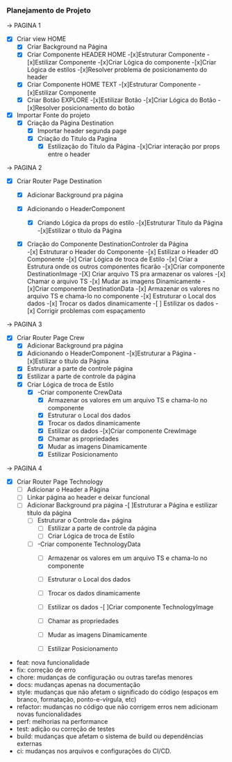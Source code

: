 ### Planejamento de Projeto

-> PAGINA 1 

-[x] Criar view HOME
    -[x] Criar Background na Página
    -[x] Criar Componente HEADER HOME
        -[x]Estruturar Componente
        -[x]Estilizar Componente
        -[x]Criar Lógica do componente
        -[x]Criar Lógica de estilos
        -[x]Resolver problema de posicionamento do header
    -[x] Criar Componente HOME TEXT
        -[x]Estruturar Componente
        -[x]Estilizar Componente
    -[x] Criar Botão EXPLORE
        -[x]Estilizar Botão
        -[x]Criar Lógica do Botão
        -[x]Resolver posicionamento do botão
-[x] Importar Fonte do projeto  
    -[x] Criação da Página Destination   
        -[x] Importar header segunda page
        -[x] Criação do Titulo da Pagina
            - [x] Estilização do Título da Página
-[x]Criar interação por props entre o header

-> PAGINA 2          

-[x] Criar Router Page Destination    
    -[x] Adicionar Background pra página
    -[x] Adicionando o HeaderComponent
        -[x] Criando Lógica da props do estilo
    -[x]Estruturar Titulo da Página
        -[x]Estilizar o título da Página     
    -[x] Criação do Componente DestinationControler da Página    
            -[x] Estruturar o Header do Componente
            -[x] Estilizar o Header dO Componente
            -[x] Criar Lógica de troca de Estilo
            -[x] Criar a Estrutura onde os outros componentes ficarão
                -[x]Criar componente DestinationImage
                    -[X] Criar arquivo TS pra armazenar os valores
                    -[x] Chamar o arquivo TS 
                    -[x] Mudar as imagens Dinamicamente
                -[x]Criar componente DestinationData
                    -[x] Armazenar os valores no arquivo TS e chama-lo no componente
                    -[x] Estruturar o Local dos dados
                    -[x] Trocar os dados dinamicamente
                    -[ ] Estilizar os dados
            -[x] Corrigir problemas com espaçamento


-> PAGINA 3     

-[x] Criar Router Page Crew  
    -[x] Adicionar Background pra página
    -[x] Adicionando o HeaderComponent
    -[x]Estruturar a Página
    -[x]Estilizar o título da Página     
    -[x] Estruturar a parte de controle página
    -[x] Estilizar a parte de controle da página
    -[x] Criar Lógica de troca de Estilo
        -[x] -Criar componente CrewData
            -[x] Armazenar os valores em um arquivo TS e chama-lo no componente
            -[x] Estruturar o Local dos dados
            -[x] Trocar os dados dinamicamente
            -[x] Estilizar os dados
         -[x]Criar componente CrewImage
            -[x] Chamar as propriedades
            -[x] Mudar as imagens Dinamicamente
            -[x] Estilizar Posicionamento    

-> PAGINA 4

-[x] Criar Router Page Technology  
    -[ ] Adicionar o Header a Página
    -[ ] Linkar página ao header e deixar funcional
    -[ ] Adicionar Background pra página
    -[ ]Estruturar a Página e estilizar título da página   
        -[ ] Estruturar o Controle da+ página
            -[ ] Estilizar a parte de controle da página
            -[ ] Criar Lógica de troca de Estilo
        -[ ] -Criar componente TechnologyData
            -[ ] Armazenar os valores em um arquivo TS e chama-lo no componente
            -[ ] Estruturar o Local dos dados
            -[ ] Trocar os dados dinamicamente
            -[ ] Estilizar os dados
         -[ ]Criar componente TechnologyImage
            -[ ] Chamar as propriedades
            -[ ] Mudar as imagens Dinamicamente
            -[ ] Estilizar Posicionamento   










- feat: nova funcionalidade
- fix: correção de erro
- chore: mudanças de configuração ou outras tarefas menores
- docs: mudanças apenas na documentação
- style: mudanças que não afetam o significado do código (espaços em branco, formatação, ponto-e-vírgula, etc)
- refactor: mudanças no código que não corrigem erros nem adicionam novas funcionalidades
- perf: melhorias na performance
- test: adição ou correção de testes
- build: mudanças que afetam o sistema de build ou dependências externas
- ci: mudanças nos arquivos e configurações do CI/CD.